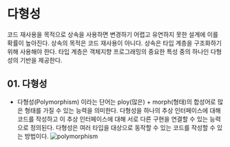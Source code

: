 # 다형성

코드 재사용을 목적으로 상속을 사용하면 변경하기 어렵고 유연하지 못한 설계에 이를 확률이 높아진다.
상속의 목적은 코드 재사용이 아니다.
상속은 타입 계층을 구조화하기 위해 사용해야 한다.
타입 계층은 객체지향 프로그래밍의 중요한 특성 중의 하나인 다형성의 기반을 제공한다.

## 01. 다형성
 - 다형성(Polymorphism) 이라는 단어는 ploy(많은) + morph(형태)의 합성어로 많은 형태를 가질 수 있는 능력을 의미한다.
다형성을 하나의 추상 인터페이스에 대해 코드를 작성하고 이 추상 인터페이스에 대해 서로 다른 구현을 연결할 수 있는 능력으로 정의된다.
다형성은 여러 타입을 대상으로 동작할 수 있는 코드를 작성할 수 있는 방법이다.
![polymorphism](https://user-images.githubusercontent.com/50142323/132130858-371b11b9-cff4-4276-b42d-3853bc34b910.jpeg)
